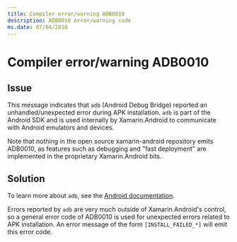 ```yaml
---
title: Compiler error/warning ADB0010
description: ADB0010 error/warning code
ms.date: 07/04/2018
---
```

# Compiler error/warning ADB0010

## Issue

This message indicates that `adb` (Android Debug Bridge) reported an
unhandled/unexpected error during APK installation. `adb` is part of
the Android SDK and is used internally by Xamarin.Android to
communicate with Android emulators and devices.

Note that nothing in the open source xamarin-android repository
emits ADB0010, as features such as debugging and "fast deployment"
are implemented in the proprietary Xamarin.Android bits.

## Solution

To learn more about `adb`, see the [Android documentation][adb].

Errors reported by `adb` are very much outside of Xamarin.Android's
control, so a general error code of ADB0010 is used for unexpected
errors related to APK installation. An error message of the form
`[INSTALL_FAILED_*]` will emit this error code.

[adb]: https://developer.android.com/studio/command-line/adb
